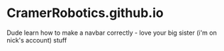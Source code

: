 # CramerRobotics.github.io
Dude learn how to make a navbar correctly - love your big sister (i'm on nick's account)
stuff

